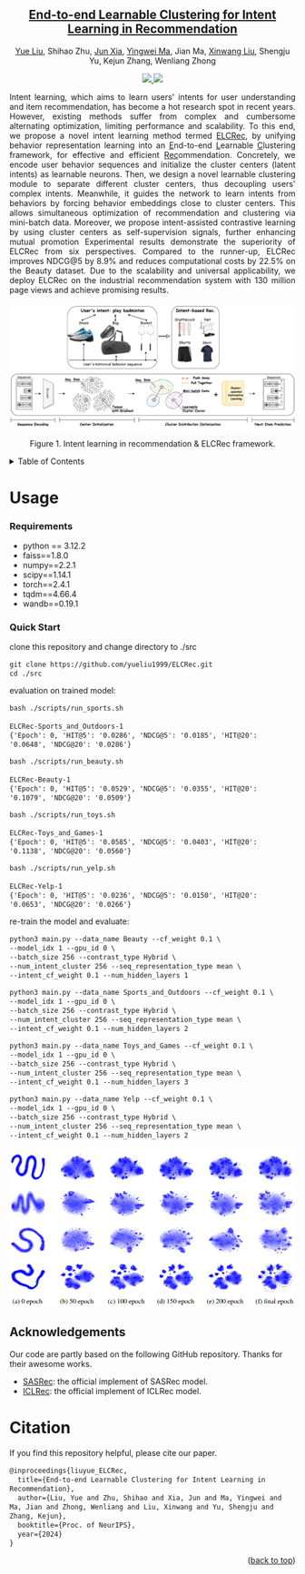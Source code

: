 <div align="center">
<h2><a href="https://arxiv.org/pdf/2401.05975">End-to-end Learnable Clustering for Intent Learning in Recommendation</a></h2>

[Yue Liu](https://yueliu1999.github.io/), Shihao Zhu, [Jun Xia](https://junxia97.github.io/), [Yingwei Ma](https://yingweima2022.github.io/), Jian Ma, [Xinwang Liu](https://xinwangliu.github.io/), Shengju Yu, Kejun Zhang, Wenliang Zhong


<p align="center">  <a href="https://pytorch.org/" alt="PyTorch">
<img src="https://img.shields.io/badge/PyTorch-%23EE4C2C.svg?e&logo=PyTorch&logoColor=white" />  </a> <a href="https://icml.cc/Conferences/2023" alt="Conference"> <img src="https://img.shields.io/badge/NeurIPS'24-brightgreen" /> </a>
</p>


</div>

<p align = "justify">
Intent learning, which aims to learn users' intents for user understanding and item recommendation, has become a hot research spot in recent years. However, existing methods suffer from complex and cumbersome alternating optimization, limiting performance and scalability. To this end, we propose a novel intent learning method termed <u>ELCRec</u>, by unifying behavior representation learning into an <u>E</u>nd-to-end <u>L</u>earnable <u>C</u>lustering framework, for effective and efficient <u>Rec</u>ommendation. Concretely, we encode user behavior sequences and initialize the cluster centers (latent intents) as learnable neurons. Then, we design a novel learnable clustering module to separate different cluster centers, thus decoupling users' complex intents. Meanwhile, it guides the network to learn intents from behaviors by forcing behavior embeddings close to cluster centers. This allows simultaneous optimization of recommendation and clustering via mini-batch data. Moreover, we propose intent-assisted contrastive learning by using cluster centers as self-supervision signals, further enhancing mutual promotion Experimental results demonstrate the superiority of ELCRec from six perspectives. Compared to the runner-up, ELCRec improves NDCG@5 by 8.9% and reduces computational costs by 22.5% on the Beauty dataset. Due to the scalability and universal applicability, we deploy ELCRec on the industrial recommendation system with 130 million page views and achieve promising results.
</p>

<img src="./assets/elcrec.png" alt="radar_plot" style="zoom:60%;" />
<p align="center">
Figure 1. Intent learning in recommendation & ELCRec framework.
</p>



<details>
  <summary>Table of Contents</summary>
  <ol>
    <li><a href="#Usage">Usage</a></li>
    <li><a href="#acknowledgement">Acknowledgement</a></li>
    <li><a href="#citation">Citation</a></li>
  </ol>
</details>


# Usage



### Requirements
- python == 3.12.2
- faiss==1.8.0
- numpy==2.2.1
- scipy==1.14.1
- torch==2.4.1
- tqdm==4.66.4
- wandb==0.19.1

### Quick Start

clone this repository and change directory to ./src

```
git clone https://github.com/yueliu1999/ELCRec.git
cd ./src
```

evaluation on trained model:

```
bash ./scripts/run_sports.sh

ELCRec-Sports_and_Outdoors-1
{'Epoch': 0, 'HIT@5': '0.0286', 'NDCG@5': '0.0185', 'HIT@20': '0.0648', 'NDCG@20': '0.0286'}
```



```
bash ./scripts/run_beauty.sh

ELCRec-Beauty-1
{'Epoch': 0, 'HIT@5': '0.0529', 'NDCG@5': '0.0355', 'HIT@20': '0.1079', 'NDCG@20': '0.0509'}
```



```
bash ./scripts/run_toys.sh

ELCRec-Toys_and_Games-1
{'Epoch': 0, 'HIT@5': '0.0585', 'NDCG@5': '0.0403', 'HIT@20': '0.1138', 'NDCG@20': '0.0560'}
```



```
bash ./scripts/run_yelp.sh

ELCRec-Yelp-1
{'Epoch': 0, 'HIT@5': '0.0236', 'NDCG@5': '0.0150', 'HIT@20': '0.0653', 'NDCG@20': '0.0266'}
```

re-train the model and evaluate:

```
python3 main.py --data_name Beauty --cf_weight 0.1 \
--model_idx 1 --gpu_id 0 \
--batch_size 256 --contrast_type Hybrid \
--num_intent_cluster 256 --seq_representation_type mean \
--intent_cf_weight 0.1 --num_hidden_layers 1
```

```
python3 main.py --data_name Sports_and_Outdoors --cf_weight 0.1 \
--model_idx 1 --gpu_id 0 \
--batch_size 256 --contrast_type Hybrid \
--num_intent_cluster 256 --seq_representation_type mean \
--intent_cf_weight 0.1 --num_hidden_layers 2
```

```
python3 main.py --data_name Toys_and_Games --cf_weight 0.1 \
--model_idx 1 --gpu_id 0 \
--batch_size 256 --contrast_type Hybrid \
--num_intent_cluster 256 --seq_representation_type mean \
--intent_cf_weight 0.1 --num_hidden_layers 3
```

```
python3 main.py --data_name Yelp --cf_weight 0.1 \
--model_idx 1 --gpu_id 0 \
--batch_size 256 --contrast_type Hybrid \
--num_intent_cluster 256 --seq_representation_type mean \
--intent_cf_weight 0.1 --num_hidden_layers 2
```

<img src="./assets/tsne.png" alt="radar_plot" style="zoom:60%;" />


## Acknowledgements
Our code are partly based on the following GitHub repository. Thanks for their awesome works.
- [SASRec](https://github.com/kang205/SASRec): the official implement of SASRec model.
- [ICLRec](https://github.com/salesforce/ICLRec): the official implement of ICLRec model.

# Citation
If you find this repository helpful, please cite our paper.

```
@inproceedings{liuyue_ELCRec,
  title={End-to-end Learnable Clustering for Intent Learning in Recommendation},
  author={Liu, Yue and Zhu, Shihao and Xia, Jun and Ma, Yingwei and Ma, Jian and Zhong, Wenliang and Liu, Xinwang and Yu, Shengju and Zhang, Kejun},
  booktitle={Proc. of NeurIPS},
  year={2024}
}
```

<p align="right">(<a href="#top">back to top</a>)</p>